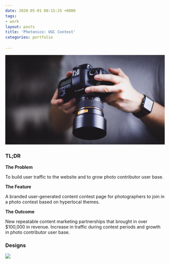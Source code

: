 ```yaml
---
date: 2020-05-01 00:15:25 +0800
tags:
- work
layout: posts
title: 'Photonico: UGC Contest'
categories: portfolio

---
```

![](/uploads/william-bayreuther-hfk6xojqlfk-unsplash.jpg)

### TL;DR

**The Problem**

To build user traffic to the website and to grow photo contributor user base.

**The Feature**

A branded user-generated content contest page for photographers to join in a photo contest based on hyperlocal themes.

**The Outcome**

New repeatable content marketing partnerships that brought in over $100,000 in revenue. Increase in traffic during contest periods and growth in photo contributor user base.

### Designs

![](/uploads/photonico-contest.gif)